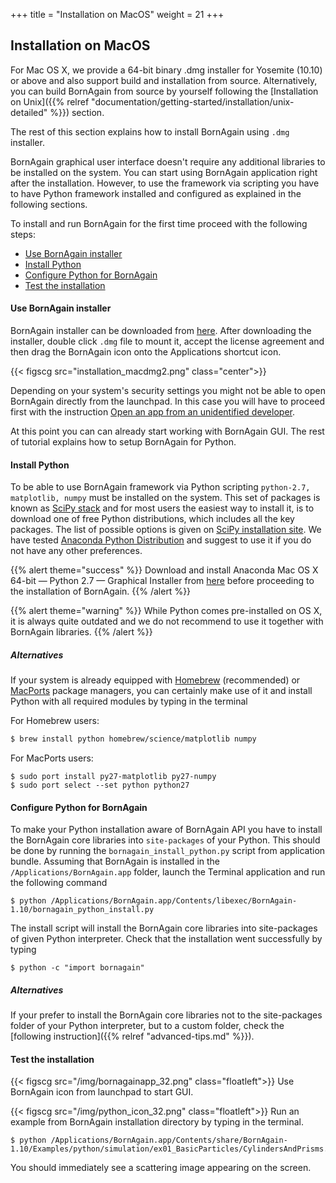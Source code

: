 +++
title = "Installation on MacOS"
weight = 21
+++

## Installation on MacOS

For Mac OS X, we provide a 64-bit binary .dmg installer for Yosemite (10.10) or above and also support build and installation from source.
Alternatively, you can build BornAgain from source by yourself following the 
[Installation on Unix]({{% relref "documentation/getting-started/installation/unix-detailed" %}}) section.

The rest of this section explains how to install BornAgain using `.dmg` installer.

BornAgain graphical user interface doesn't require any additional libraries to be installed on the system. You can start using BornAgain application right after the installation. However, to use the framework via scripting you have to have Python framework installed and configured as explained in the following sections.

To install and run BornAgain for the first time proceed with the following steps:

* [Use BornAgain installer](#use-bornagain-installer)
* [Install Python](#install-python)
* [Configure Python for BornAgain](#configure-python-for-bornagain)
* [Test the installation](#test-the-installation)

 
#### Use BornAgain installer

BornAgain installer can be downloaded from [here](http://apps.jcns.fz-juelich.de/src/BornAgain). 
After downloading the installer, double click `.dmg` file to mount it, accept the license agreement and then drag the BornAgain icon onto the Applications shortcut icon.

{{< figscg src="installation_macdmg2.png" class="center">}}

Depending on your system's security settings you might not be able to open BornAgain directly from the launchpad. In this case you will have to proceed first with the instruction [Open an app from an unidentified developer](http://support.apple.com/kb/PH14369).

At this point you can can already start working with BornAgain GUI. The rest of tutorial explains how to setup BornAgain for Python.

#### Install Python

To be able to use BornAgain framework via Python scripting `python-2.7, matplotlib, numpy` must be installed on the system. 
This set of packages is known as [SciPy stack](https://www.scipy.org) and for most users the easiest way to install it, is to download one of free Python distributions, which includes all the key packages. The list of possible options is given on [SciPy installation site](http://www.scipy.org/install.html). We have tested [Anaconda Python Distribution](https://www.anaconda.com/download) and suggest to use it if you do not have any other preferences.

{{% alert theme="success" %}}
Download and install Anaconda Mac OS X 64-bit — Python 2.7 — Graphical Installer from [here](https://www.anaconda.com/download/) before proceeding to the installation of BornAgain.
{{% /alert %}}

{{% alert theme="warning" %}}
While Python comes pre-installed on OS X, it is always quite outdated and we do not recommend to use it together with BornAgain libraries.
{{% /alert %}}

 
##### Alternatives

If your system is already equipped with [Homebrew](http://brew.sh/) 
(recommended) or [MacPorts](http://www.macports.org/)  package managers, you can certainly make use of it and  install Python with all required modules  by typing in the terminal

For Homebrew users:
```bash
$ brew install python homebrew/science/matplotlib numpy
```

For MacPorts users:

```
$ sudo port install py27-matplotlib py27-numpy
$ sudo port select --set python python27
```

#### Configure Python for BornAgain

To make your Python installation aware of BornAgain API you have to install the BornAgain core libraries into `site-packages` of your Python. 
This should be done by running the `bornagain_install_python.py` script from application bundle. Assuming that BornAgain is installed in the 
`/Applications/BornAgain.app` folder, launch the Terminal application and run the following command

```
$ python /Applications/BornAgain.app/Contents/libexec/BornAgain-1.10/bornagain_python_install.py
```

The install script will install the BornAgain core libraries into site-packages of given Python interpreter. Check that the installation went successfully by typing

```
$ python -c "import bornagain"
```
 
##### Alternatives

If your prefer to install the BornAgain core libraries not to the site-packages folder of your Python interpreter, but to a custom folder, check 
the [following instruction]({{% relref "advanced-tips.md" %}}).

#### Test the installation

{{< figscg src="/img/bornagainapp_32.png" class="floatleft">}} Use BornAgain icon from launchpad to start GUI.

<p style="clear: both;">

{{< figscg src="/img/python_icon_32.png" class="floatleft">}}
Run an example from BornAgain installation directory by typing in the terminal.
<p style="clear: both;">

```
$ python /Applications/BornAgain.app/Contents/share/BornAgain-1.10/Examples/python/simulation/ex01_BasicParticles/CylindersAndPrisms.py
```

You should immediately see a scattering image appearing on the screen.